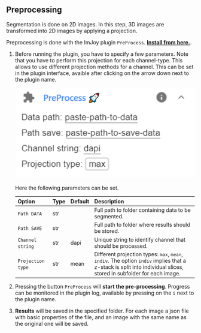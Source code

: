 
## Preprocessing
Segmentation is done on 2D images. In this step, 3D images are transformed into
2D images by applying a projection. 

Preprocessing is done with the ImJoy plugin `PreProcess`. 
<a href="https://imjoy.io/#/app?w=cellpose&plugin=fish-quant/segmentation:PreProcess@stable&upgrade=1" target="_blank">**Install from here.**</a>. 

1. Before running the plugin, you have to specify a few parameters. Note that you have to perform this 
   projection for each channel-type. This allows to use different projection methods for a channel. This can be set in the plugin interface, avaible after clicking on the arrow down next to the plugin name.

    <img src="img\imjoy-preprocess-ui.png" width="600px"></img>

    Here the following parameters can be set. 

    Option           | Type | Default     | Description
    ---------------- | ---- | ----------- | -----------
    `Path DATA`    | str  |  | Full path to folder containing data to be segmented.
    `Path SAVE` | str  |  | Full path to folder where results should be stored.
    `Channel string`    | str  |  dapi | Unique string to identify channel that should be processed.
    `Projection type`    | str  |  mean | Different projection types: `max`, `mean`, `indiv`. The option `indiv` implies that a z-stack is split into individual slices, stored in subfolder for each image. 

0. Pressing the button `PreProcess` will **start the pre-processing**. Progress 
    can be monitored in the plugin log, available by pressing on the `i` next to the plugin name.

0. **Results** will be saved in the specified folder. For each image a json file with 
    basic properties of the file, and an image with the same name as the original one will be saved. 

